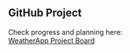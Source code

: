 ## GitHub Project
Check progress and planning here:  
[WeatherApp Project Board](https://github.com/users/Alexczxhn/projects)
